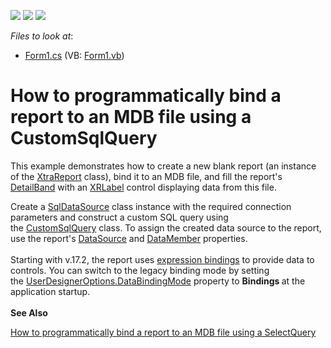 <!-- default badges list -->
![](https://img.shields.io/endpoint?url=https://codecentral.devexpress.com/api/v1/VersionRange/128602565/12.2.4%2B)
[![](https://img.shields.io/badge/Open_in_DevExpress_Support_Center-FF7200?style=flat-square&logo=DevExpress&logoColor=white)](https://supportcenter.devexpress.com/ticket/details/E1357)
[![](https://img.shields.io/badge/📖_How_to_use_DevExpress_Examples-e9f6fc?style=flat-square)](https://docs.devexpress.com/GeneralInformation/403183)
<!-- default badges end -->
<!-- default file list -->
*Files to look at*:

* [Form1.cs](./CS/Form1.cs) (VB: [Form1.vb](./VB/Form1.vb))
<!-- default file list end -->
# How to programmatically bind a report to an MDB file using a CustomSqlQuery


<p>This example demonstrates how to create a new blank report (an instance of the <a href="https://documentation.devexpress.com/#XtraReports/clsDevExpressXtraReportsUIXtraReporttopic">XtraReport</a> class), bind it to an MDB file, and fill the report's <a href="https://documentation.devexpress.com/#XtraReports/clsDevExpressXtraReportsUIDetailBandtopic">DetailBand</a> with an <a href="https://documentation.devexpress.com/#XtraReports/clsDevExpressXtraReportsUIXRLabeltopic">XRLabel</a> control displaying data from this file. </p>
<p>Create a <a href="https://documentation.devexpress.com/#CoreLibraries/clsDevExpressDataAccessSqlSqlDataSourcetopic">SqlDataSource</a> class instance with the required connection parameters and construct a custom SQL query using the <a href="https://documentation.devexpress.com/#CoreLibraries/clsDevExpressDataAccessSqlCustomSqlQuerytopic">CustomSqlQuery</a> class. To assign the created data source to the report, use the report's <a href="https://documentation.devexpress.com/#XtraReports/DevExpressXtraReportsUIXtraReportBase_DataSourcetopic">DataSource</a> and <a href="https://documentation.devexpress.com/#XtraReports/DevExpressXtraReportsUIXtraReportBase_DataMembertopic">DataMember</a> properties.<br><br>Starting with v.17.2, the report uses <a href="https://documentation.devexpress.com/XtraReports/119236/Creating-Reports-in-Visual-Studio/Detailed-Guide-to-DevExpress-Reporting/Providing-Data-to-Reports/Data-Binding-Overview/Data-Binding-Modes">expression bindings</a> to provide data to controls. You can switch to the legacy binding mode by setting the <a href="https://documentation.devexpress.com/XtraReports/DevExpress.XtraReports.Configuration.UserDesignerOptions.DataBindingMode.property">UserDesignerOptions.DataBindingMode</a> property to <strong>Bindings </strong>at the application startup.<br><strong><br>See Also</strong></p>
<p><a href="https://www.devexpress.com/Support/Center/Example/Details/T437883">How to programmatically bind a report to an MDB file using a SelectQuery</a></p>

<br/>


